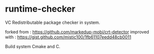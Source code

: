 # runtime-checker
 VC Redistributable package checker in system.


forked from : https://github.com/markedup-mobi/crt-detector
improved with : https://gist.github.com/mistic100/1fb61107eedd48cb0011

Build system Cmake and C.
